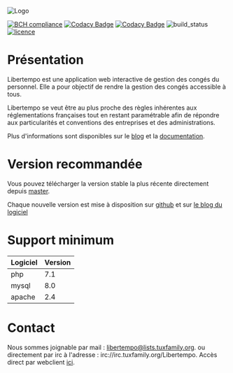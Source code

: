  ![Logo](http://libertempo.tuxfamily.org/Logo-Libertempo.png)


[![BCH compliance](https://bettercodehub.com/edge/badge/libertempo/web?branch=develop)](https://bettercodehub.com/)
[![Codacy Badge](https://api.codacy.com/project/badge/Grade/ed902981f4fb40bda7b90c199a0b4da1)](https://www.codacy.com/app/libertempo/web)
[![Codacy Badge](https://api.codacy.com/project/badge/Coverage/ed902981f4fb40bda7b90c199a0b4da1)](https://www.codacy.com/app/libertempo/web)
![build_status](https://travis-ci.org/libertempo/web.svg?branch=master)
[![licence](https://img.shields.io/badge/licence-GPL2-green.svg)](https://github.com/libertempo/web/blob/develop/LICENSE)


# Présentation

Libertempo est une application web interactive de gestion des congés du personnel. Elle a pour objectif de rendre la gestion des congés accessible à tous.

Libertempo se veut être au plus proche des règles inhérentes aux réglementations françaises tout en restant paramétrable afin de répondre aux particularités et conventions des entreprises et des administrations.

Plus d'informations sont disponibles sur le [blog](http://libertempo.tuxfamily.org) et la [documentation](http://libertempo.tuxfamily.org/Documentation).

# Version recommandée
Vous pouvez télécharger la version stable la plus récente directement depuis [master](https://github.com/Libertempo/Libertempo-web/archive/master.zip).

Chaque nouvelle version est mise à disposition sur [github](https://github.com/Libertempo/Libertempo-web/releases) et sur [le blog du logiciel](http://libertempo.tuxfamily.org/downloads/)

# Support minimum
| Logiciel | Version |
|-------|-----|
| php   | 7.1 |
| mysql | 8.0 |
| apache| 2.4 |


# Contact
Nous sommes joignable par mail : 	libertempo@lists.tuxfamily.org.
ou directement par irc à l'adresse : irc://irc.tuxfamily.org/Libertempo. Accès direct par webclient [ici](https://client02.chat.mibbit.com/?url=irc%3A%2F%2Firc.tuxfamily.org%2FLibertempo).
